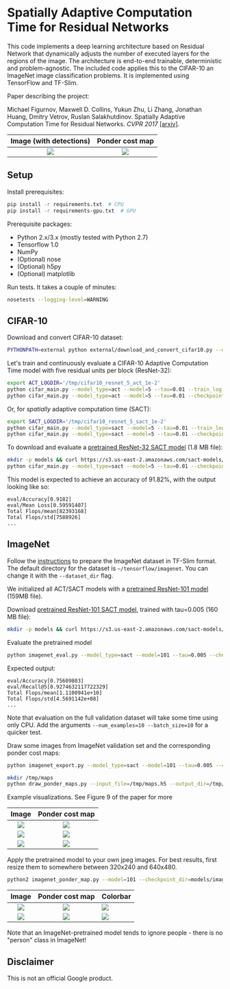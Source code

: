 # Spatially Adaptive Computation Time for Residual Networks

This code implements a deep learning architecture based on Residual Network that dynamically adjusts the number of executed layers for the regions of the image.
The architecture is end-to-end trainable, deterministic and problem-agnostic.
The included code applies this to the CIFAR-10 an ImageNet image classification problems.
It is implemented using TensorFlow and TF-Slim.

Paper describing the project:

Michael Figurnov, Maxwell D. Collins, Yukun Zhu, Li Zhang, Jonathan Huang, Dmitry Vetrov, Ruslan Salakhutdinov. Spatially Adaptive Computation Time for Residual Networks. *CVPR 2017* [[arxiv]](https://arxiv.org/abs/1612.02297).

Image (with detections)          | Ponder cost map
:-------------------------------:|:--------------------------------------:
![](pics/export-image-442041.jpg)|![](pics/export-image-442041-ponder.jpg)

## Setup

Install prerequisites:

``` bash
pip install -r requirements.txt  # CPU
pip install -r requirements-gpu.txt  # GPU
```

Prerequisite packages:
 - Python 2.x/3.x (mostly tested with Python 2.7)
 - Tensorflow 1.0
 - NumPy
 - (Optional) nose
 - (Optional) h5py
 - (Optional) matplotlib

Run tests. It takes a couple of minutes:

``` bash
nosetests --logging-level=WARNING
```

## CIFAR-10

Download and convert CIFAR-10 dataset:

``` bash
PYTHONPATH=external python external/download_and_convert_cifar10.py --dataset_dir="${HOME}/tensorflow/data/cifar10"
```

Let's train and continuously evaluate a CIFAR-10 Adaptive Computation Time model with five residual units per block (ResNet-32):

``` bash
export ACT_LOGDIR='/tmp/cifar10_resnet_5_act_1e-2'
python cifar_main.py --model_type=act --model=5 --tau=0.01 --train_log_dir="${ACT_LOGDIR}/train" --save_summaries_secs=300 &
python cifar_main.py --model_type=act --model=5 --tau=0.01 --checkpoint_dir="${ACT_LOGDIR}/train" --eval_dir="${ACT_LOGDIR}/eval" --mode=eval
```

Or, for _spatially_ adaptive computation time (SACT):

``` bash
export SACT_LOGDIR='/tmp/cifar10_resnet_5_sact_1e-2'
python cifar_main.py --model_type=sact --model=5 --tau=0.01 --train_log_dir="${SACT_LOGDIR}/train" --save_summaries_secs=300 &
python cifar_main.py --model_type=sact --model=5 --tau=0.01 --checkpoint_dir="${SACT_LOGDIR}/train" --eval_dir="${SACT_LOGDIR}/eval" --mode=eval
```

To download and evaluate a [pretrained ResNet-32 SACT model](https://s3.us-east-2.amazonaws.com/sact-models/cifar10_resnet_5_sact_1e-2.tar.gz) (1.8 MB file):

``` bash
mkdir -p models && curl https://s3.us-east-2.amazonaws.com/sact-models/cifar10_resnet_5_sact_1e-2.tar.gz | tar xv -C models
python cifar_main.py --model_type=sact --model=5 --tau=0.01 --checkpoint_dir='models/cifar10_resnet_5_sact_1e-2' --mode=eval --eval_dir='/tmp' --evaluate_once
```

This model is expected to achieve an accuracy of 91.82%, with the output looking like so:

```
eval/Accuracy[0.9182]
eval/Mean Loss[0.59591407]
Total Flops/mean[82393168]
Total Flops/std[7588926]
...
```

## ImageNet

Follow the [instructions](https://github.com/tensorflow/models/tree/master/research/inception#getting-started) to prepare the ImageNet dataset in TF-Slim format.
The default directory for the dataset is `~/tensorflow/imagenet`.
You can change it with the `--dataset_dir` flag.

We initialized all ACT/SACT models with a [pretrained ResNet-101 model](https://s3.us-east-2.amazonaws.com/sact-models/imagenet_101.tar.gz) (159MB file).

Download [pretrained ResNet-101 SACT model](https://s3.us-east-2.amazonaws.com/sact-models/imagenet_101_sact_5e-3.tar.gz), trained with tau=0.005 (160 MB file):
``` bash
mkdir -p models && curl https://s3.us-east-2.amazonaws.com/sact-models/imagenet_101_sact_5e-3.tar.gz | tar xv -C models
```

Evaluate the pretrained model
``` bash
python imagenet_eval.py --model_type=sact --model=101 --tau=0.005 --checkpoint_dir=models/imagenet_101_sact_5e-3 --eval_dir=/tmp --evaluate_once
```

Expected output:
```
eval/Accuracy[0.75609803]
eval/Recall@5[0.9274632117722329]
Total Flops/mean[1.1100941e+10]
Total Flops/std[4.5691142e+08]
...
```

Note that evaluation on the full validation dataset will take some time using only CPU.
Add the arguments `--num_examples=10 --batch_size=10` for a quicker test.

Draw some images from ImageNet validation set and the corresponding ponder cost maps:

``` bash
python imagenet_export.py --model_type=sact --model=101 --tau=0.005 --checkpoint_dir=models/imagenet_101_sact_5e-3 --export_path=/tmp/maps.h5 --batch_size=1 --num_examples=200

mkdir /tmp/maps
python draw_ponder_maps.py --input_file=/tmp/maps.h5 --output_dir=/tmp/maps
```

Example visualizations. See Figure 9 of the paper for more

Image                      | Ponder cost map
:-------------------------:|:----------------------------:
![](pics/20.92_93_im.jpg)  | ![](pics/20.92_93_ponder.png)
![](pics/22.28_95_im.jpg)  | ![](pics/22.28_95_ponder.png)
![](pics/26.75_36_im.jpg)  | ![](pics/26.75_36_ponder.png)

Apply the pretrained model to your own jpeg images.
For best results, first resize them to somewhere between 320x240 and 640x480.

``` bash
python2 imagenet_ponder_map.py --model=101 --checkpoint_dir=models/imagenet_101_sact_5e-3 --images_pattern=pics/gasworks.jpg --output_dir output/
```

Image                 | Ponder cost map                | Colorbar
:--------------------:|:------------------------------:|---------
![](pics/gasworks.jpg)| ![](pics/gasworks_ponder.jpg)  | ![](pics/gasworks_colorbar.jpg)
![](pics/cat.jpg)     | ![](pics/cat_ponder.jpg)       | ![](pics/cat_colorbar.jpg)

Note that an ImageNet-pretrained model tends to ignore people - there is no "person" class in ImageNet!

## Disclaimer

This is not an official Google product.
